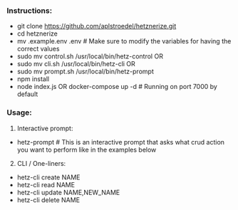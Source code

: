 ### Instructions:
- git clone https://github.com/aplstroedel/hetznerize.git
- cd hetznerize
- mv .example.env .env \# Make sure to modify the variables for having the correct values
- sudo mv control.sh /usr/local/bin/hetz-control
OR
- sudo mv cli.sh /usr/local/bin/hetz-cli
OR
- sudo mv prompt.sh /usr/local/bin/hetz-prompt
- npm install
- node index.js OR docker-compose up -d \# Running on port 7000 by default 

### Usage:
1. Interactive prompt:
- hetz-prompt \# This is an interactive prompt that asks what crud action you want to perform like in the examples below

2. CLI / One-liners:
- hetz-cli create NAME
- hetz-cli read NAME
- hetz-cli update NAME,NEW_NAME
- hetz-cli delete NAME
